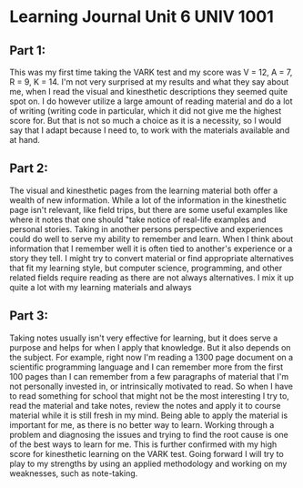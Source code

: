 
# Learning Journal Unit 6 UNIV 1001

## Part 1:
This was my first time taking the VARK test and my score was V = 12, A = 7, R = 9, K = 14. I'm not very surprised at my results and what they say about me, when I read the visual and kinesthetic descriptions they seemed quite spot on. I do however utilize a large amount of reading material and do a lot of writing (writing code in particular, which it did not give me the highest score for. But that is not so much a choice as it is a necessity, so I would say that I adapt because I need to, to work with the materials available and at hand.

## Part 2:
The visual and kinesthetic pages from the learning material both offer a wealth of new information. While a lot of the information in the kinesthetic page isn't relevant, like field trips, but there are some useful examples like where it notes that one should "take notice of real-life examples and personal stories. Taking in another persons perspective and experiences could do well to serve my ability to remember and learn. When I think about information that I remember well it is often tied to another's experience or a story they tell. I might try to convert material or find appropriate alternatives that fit my learning style, but computer science, programming, and other related fields require reading as there are not always alternatives. I mix it up quite a lot with my learning materials and always

## Part 3:
Taking notes usually isn't very effective for learning, but it does serve a purpose and helps for when I apply that knowledge. But it also depends on the subject. For example, right now I'm reading a 1300 page document on a scientific programming language and I can remember more from the first 100 pages than I can remember from a few paragraphs of material that I'm not personally invested in, or intrinsically motivated to read. So when I have to read something for school that might not be the most interesting I try to, read the material and take notes, review the notes and apply it to course material while it is still fresh in my mind. Being able to apply the material is important for me, as there is no better way to learn. Working through a problem and diagnosing the issues and trying to find the root cause is one of the best ways to learn for me. This is further confirmed with my high score for kinesthetic learning on the VARK test. Going forward I will try to play to my strengths by using an applied methodology and working on my weaknesses, such as note-taking.